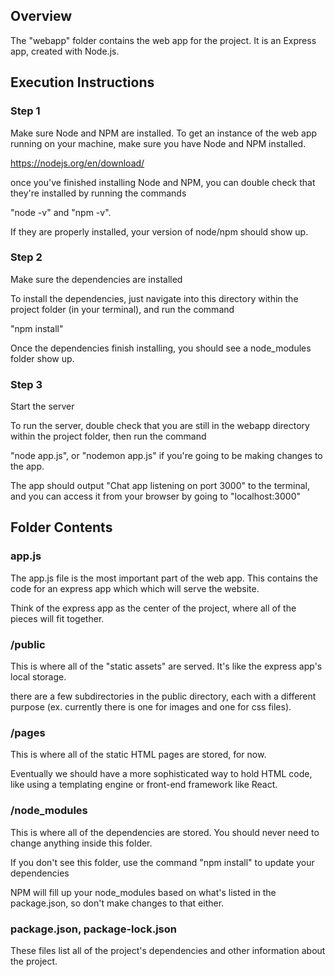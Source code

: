 ## Overview

The "webapp" folder contains the web app for the project.  It is an Express app, created with Node.js.

## Execution Instructions

### Step 1

Make sure Node and NPM are installed.  To get an instance of the web app running on your machine, make sure you have Node and NPM installed.

https://nodejs.org/en/download/

once you've finished installing Node and NPM, you can double check that they're installed by running the commands

"node -v" and "npm -v".

If they are properly installed, your version of node/npm should show up.

### Step 2

Make sure the dependencies are installed

To install the dependencies, just navigate into this directory within the project folder (in your terminal), and run the command

"npm install"

Once the dependencies finish installing, you should see a node_modules folder show up.

### Step 3

Start the server

To run the server, double check that you are still in the webapp directory within the project folder, then run the command

"node app.js", 
or "nodemon app.js" if you're going to be making changes to the app.

The app should output "Chat app listening on port 3000" to the terminal, and you can access it from your browser by going to "localhost:3000"

## Folder Contents

### app.js

The app.js file is the most important part of the web app.  This contains the code for an express app which which will serve the website.

Think of the express app as the center of the project, where all of the pieces will fit together.

### /public 

This is where all of the "static assets" are served.  It's like the express app's local storage.

there are a few subdirectories in the public directory, each with a different purpose 
(ex. currently there is one for images and one for css files).

### /pages

This is where all of the static HTML pages are stored, for now.

Eventually we should have a more sophisticated way to hold HTML code, 
like using a templating engine or front-end framework like React.

### /node_modules

This is where all of the dependencies are stored.  You should never need to change anything inside this folder.

If you don't see this folder, use the command "npm install" to update your dependencies

NPM will fill up your node_modules based on what's listed in the package.json, so don't make changes to that either.

### package.json, package-lock.json

These files list all of the project's dependencies and other information about the project.
